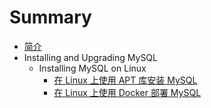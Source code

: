 # Summary

* [简介](README.md)
* Installing and Upgrading MySQL
    * Installing MySQL on Linux
        * [在 Linux 上使用 APT 库安装 MySQL](linux-installation-apt-repo.md)
        * [在 Linux 上使用 Docker 部署 MySQL](linux-installation-docker.md)

